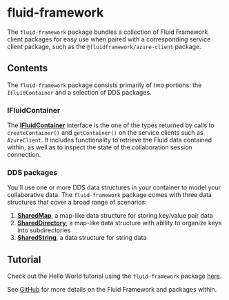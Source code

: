 # fluid-framework

The `fluid-framework` package bundles a collection of Fluid Framework client packages for easy use when paired with a corresponding service client package, such as the `@fluidframework/azure-client` package.

## Contents

The `fluid-framework` package consists primarily of two portions:  the `IFluidContainer` and a selection of DDS packages.

### IFluidContainer

The **[IFluidContainer](https://fluidframework.com/docs/apis/fluid-static/ifluidcontainer/)** interface is the one of the types returned by calls to `createContainer()` and `getContainer()` on the service clients such as `AzureClient`.  It includes functionality to retrieve the Fluid data contained within, as well as to inspect the state of the collaboration session connection.

### DDS packages

You'll use one or more DDS data structures in your container to model your collaborative data.  The `fluid-framework` package comes with three data structures that cover a broad range of scenarios:
1. **[SharedMap](https://fluidframework.com/docs/apis/map/sharedmap/)**, a map-like data structure for storing key/value pair data
2. **[SharedDirectory](https://fluidframework.com/docs/apis/map/shareddirectory/)**, a map-like data structure with ability to organize keys into subdirectories
3. **[SharedString](https://fluidframework.com/docs/apis/sequence/sharedstring/)**, a data structure for string data

## Tutorial

Check out the Hello World tutorial using the `fluid-framework` package [here](https://fluidframework.com/docs/start/tutorial/).

See [GitHub](https://github.com/microsoft/FluidFramework) for more details on the Fluid Framework and packages within.
